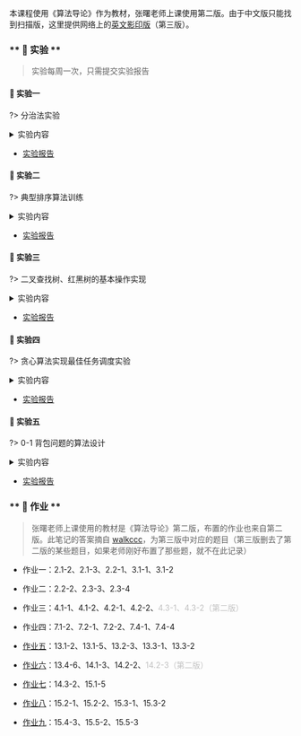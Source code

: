 本课程使用《算法导论》作为教材，张曙老师上课使用第二版。由于中文版只能找到扫描版，这里提供网络上的[英文影印版](course/introduction-to-algorithms/introduction-to-algorithms-3rd.pdf ':ignore')（第三版）。


<!-- tabs:start -->

### ** 🔬 实验 **

> 实验每周一次，只需提交实验报告

#### 🔬 实验一

?> 分治法实验

<details>
<summary>实验内容</summary>

<!-- <iframe src="https://cdn.jsdelivr.net/gh/JingqingLin/Blog/docs/course/introduction-to-algorithms/lab-1-分治法实验.pdf" width="100%" height=500px>
浏览器不支持显示 PDF，请下载：
<a href="https://cdn.jsdelivr.net/gh/JingqingLin/Blog/docs/course/introduction-to-algorithms/lab-1-分治法实验.pdf">下载 PDF</a></iframe> -->

> ```pdf
> course/introduction-to-algorithms/lab-1-分治法实验.pdf
> ```

</details>

- [实验报告](course/introduction-to-algorithms/lab-1.md)

#### 🔬 实验二

?> 典型排序算法训练

<details>
<summary>实验内容</summary>

> ```pdf
> course/introduction-to-algorithms/lab-2-典型排序算法训练.pdf
> ```

</details>

- [实验报告](course/introduction-to-algorithms/lab-2.md)

#### 🔬 实验三

?> 二叉查找树、红黑树的基本操作实现

<details>
<summary>实验内容</summary>

> ```pdf
> course/introduction-to-algorithms/lab-3-二叉查找树、红黑树的基本操作实现.pdf
> ```

</details>

- [实验报告](course/introduction-to-algorithms/lab-3.md)

#### 🔬 实验四

?> 贪心算法实现最佳任务调度实验

<details>
<summary>实验内容</summary>

> ```pdf
> course/introduction-to-algorithms/lab-4-贪心算法实现最佳任务调度实验.pdf
> ```

</details>

- [实验报告](course/introduction-to-algorithms/lab-4.md)

#### 🔬 实验五

?> 0-1 背包问题的算法设计

<details>
<summary>实验内容</summary>

> ```pdf
> course/introduction-to-algorithms/lab-5-0-1-背包问题的算法设计.pdf
> ```

</details>

- [实验报告](course/introduction-to-algorithms/lab-5.md)

### ** 📝 作业 **

> 张曙老师上课使用的教材是《算法导论》第二版，布置的作业也来自第二版。此笔记的答案摘自 [walkccc](https://walkccc.github.io/CLRS/)，为第三版中对应的题目（第三版删去了第二版的某些题目，如果老师刚好布置了那些题，就不在此记录）

- 作业一：2.1-2、2.1-3、2.2-1、3.1-1、3.1-2

- 作业二：2.2-2、2.3-3、2.3-4

- 作业三：4.1-1、4.1-2、4.2-1、4.2-2、<font color=#C0C0C0>4.3-1、4.3-2（第二版）</font>

- 作业四：7.1-2、7.2-1、7.2-2、7.4-1、7.4-4

- [作业五](course/introduction-to-algorithms/task-5.md)：13.1-2、13.1-5、13.2-3、13.3-1、13.3-2

- [作业六](course/introduction-to-algorithms/task-6.md)：13.4-6、14.1-3、14.2-2、<font color=#C0C0C0>14.2-3（第二版）</font>

- [作业七](course/introduction-to-algorithms/task-7.md)：14.3-2、15.1-5

- [作业八](course/introduction-to-algorithms/task-8.md)：15.2-1、15.2-2、15.3-1、15.3-2

- [作业九](course/introduction-to-algorithms/task-9.md)：15.4-3、15.5-2、15.5-3

<!-- tabs:end -->